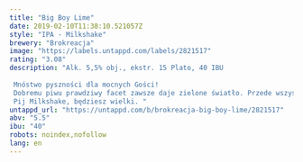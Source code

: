 ```yaml
---
title: "Big Boy Lime"
date: 2019-02-10T11:38:10.521057Z
style: "IPA - Milkshake"
brewery: "Brokreacja"
image: "https://labels.untappd.com/labels/2821517"
rating: "3.08"
description: "Alk. 5,5% obj., ekstr. 15 Plato, 40 IBU  Mnóstwo pyszności dla mocnych Gości! Dobremu piwu prawdziwy facet zawsze daje zielone światło. Przede wszystkim wtedy, gdy w jego ulubionym napoju ląduje owoc w tym kolorze. Aromatyczna limonka przeszywa nozdrza twardziela i dodaje mu wigoru, który wzmacniany jest przez konkretną podbudowę słodową i laktozę. To dla niego idealne orzeźwienie na koniec wakacji. Pij Milkshake, będziesz wielki. "
untappd_url: "https://untappd.com/b/brokreacja-big-boy-lime/2821517"
abv: "5.5"
ibu: "40"
robots: noindex,nofollow
lang: en
---
```

